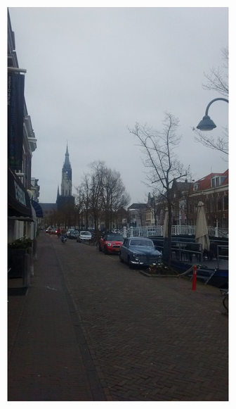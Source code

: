<!-- 
.. title: پیاده‌روی در دلفت-صبح بیست و سه آوریل دوهزار و پانزده
.. slug: 2015-04-23-lopen-in-delft-morgen
.. date: 2015-04-23 10:14:54 UTC+02:00
.. tags: 
.. category: پیاده‌روی در دلفت
.. link: 
.. description: 
.. type: text
-->

![delft](/20150423_delft_morgen_small.jpg)


